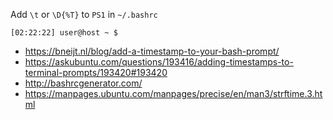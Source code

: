 Add `\t` or `\D{%T}` to `PS1` in `~/.bashrc`
```
[02:22:22] user@host ~ $
```

- https://bneijt.nl/blog/add-a-timestamp-to-your-bash-prompt/
- https://askubuntu.com/questions/193416/adding-timestamps-to-terminal-prompts/193420#193420
- http://bashrcgenerator.com/
- https://manpages.ubuntu.com/manpages/precise/en/man3/strftime.3.html
